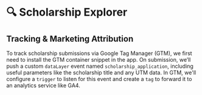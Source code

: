 # 🔍 ️Scholarship Explorer

## Tracking & Marketing Attribution
To track scholarship submissions via Google Tag Manager (GTM), we first need to install the GTM container snippet in the app. On submission, we’ll push a custom `dataLayer` event named `scholarship_application`, including useful parameters like the scholarship title and any UTM data. In GTM, we'll configure a `trigger` to listen for this event and create a `tag` to forward it to an analytics service like GA4.
